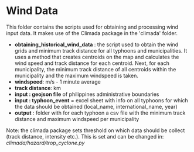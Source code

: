 # Wind Data

This folder contains the scripts used for obtaining and processing wind input data. It makes use of the Climada package in the 'climada' folder. 

- **obtaining_historical_wind_data** : the script used to obtain the wind grids and minimum track distance for all typhoons and municipalities. It uses a method that creates centroids on the map and calculates the wind speed and track distance for each centroid. Next, for each municipality, the minimum track distance of all centroids within the municipality and the maximum windspeed is taken. 
- **windspeed**: m/s - 1 minute average
- **track distance**: km
- **input : geojson file** of philippines administrative boundaries
- **input : typhoon_event** = excel sheet with info on all typhoons for which the data should be obtained (local_name, international_name, year)
- **output** : folder with for each typhoon a csv file with the minimum track distance and maximum windspeed per municipality

Note: the climada package sets threshold on which data should be collect (track distance, intensity etc.). This is set and can be changed in: *climada/hazard/trop_cyclone.py*